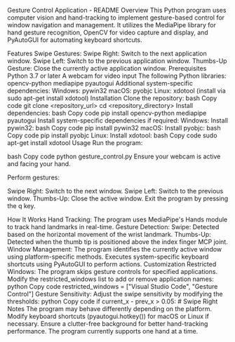 Gesture Control Application - README
Overview
This Python program uses computer vision and hand-tracking to implement gesture-based control for window navigation and management. It utilizes the MediaPipe library for hand gesture recognition, OpenCV for video capture and display, and PyAutoGUI for automating keyboard shortcuts.

Features
Swipe Gestures:
Swipe Right: Switch to the next application window.
Swipe Left: Switch to the previous application window.
Thumbs-Up Gesture:
Close the currently active application window.
Prerequisites
Python 3.7 or later
A webcam for video input
The following Python libraries:
opencv-python
mediapipe
pyautogui
Additional system-specific dependencies:
Windows: pywin32
macOS: pyobjc
Linux: xdotool (install via sudo apt-get install xdotool)
Installation
Clone the repository:
bash
Copy code
git clone <repository_url>
cd <repository_directory>
Install dependencies:
bash
Copy code
pip install opencv-python mediapipe pyautogui
Install system-specific dependencies if required:
Windows: Install pywin32:
bash
Copy code
pip install pywin32
macOS: Install pyobjc:
bash
Copy code
pip install pyobjc
Linux: Install xdotool:
bash
Copy code
sudo apt-get install xdotool
Usage
Run the program:

bash
Copy code
python gesture_control.py
Ensure your webcam is active and facing your hand.

Perform gestures:

Swipe Right: Switch to the next window.
Swipe Left: Switch to the previous window.
Thumbs-Up: Close the active window.
Exit the program by pressing the q key.

How It Works
Hand Tracking: The program uses MediaPipe's Hands module to track hand landmarks in real-time.
Gesture Detection:
Swipe: Detected based on the horizontal movement of the wrist landmark.
Thumbs-Up: Detected when the thumb tip is positioned above the index finger MCP joint.
Window Management:
The program identifies the currently active window using platform-specific methods.
Executes system-specific keyboard shortcuts using PyAutoGUI to perform actions.
Customization
Restricted Windows: The program skips gesture controls for specified applications. Modify the restricted_windows list to add or remove application names:
python
Copy code
restricted_windows = ["Visual Studio Code", "Gesture Control"]
Gesture Sensitivity:
Adjust the swipe sensitivity by modifying the thresholds:
python
Copy code
if current_x - prev_x > 0.05:  # Swipe Right
Notes
The program may behave differently depending on the platform. Modify keyboard shortcuts (pyautogui.hotkey()) for macOS or Linux if necessary.
Ensure a clutter-free background for better hand-tracking performance.
The program currently supports one hand at a time.






